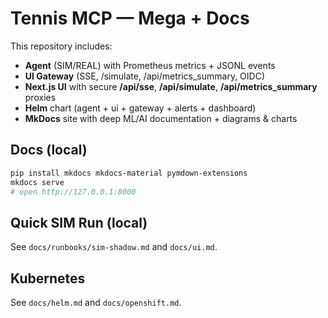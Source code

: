 
# Tennis MCP — Mega + Docs

This repository includes:
- **Agent** (SIM/REAL) with Prometheus metrics + JSONL events
- **UI Gateway** (SSE, /simulate, /api/metrics_summary, OIDC)
- **Next.js UI** with secure **/api/sse**, **/api/simulate**, **/api/metrics_summary** proxies
- **Helm** chart (agent + ui + gateway + alerts + dashboard)
- **MkDocs** site with deep ML/AI documentation + diagrams & charts

## Docs (local)
```bash
pip install mkdocs mkdocs-material pymdown-extensions
mkdocs serve
# open http://127.0.0.1:8000
```

## Quick SIM Run (local)
See `docs/runbooks/sim-shadow.md` and `docs/ui.md`.

## Kubernetes
See `docs/helm.md` and `docs/openshift.md`.
